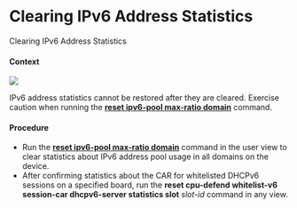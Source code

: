 Clearing IPv6 Address Statistics
================================

Clearing IPv6 Address Statistics

#### Context

![](../../../../public_sys-resources/notice_3.0-en-us.png) 

IPv6 address statistics cannot be restored after they are cleared. Exercise caution when running the [**reset ipv6-pool max-ratio domain**](cmdqueryname=reset+ipv6-pool+max-ratio+domain) command.



#### Procedure

* Run the [**reset ipv6-pool max-ratio domain**](cmdqueryname=reset+ipv6-pool+max-ratio+domain) command in the user view to clear statistics about IPv6 address pool usage in all domains on the device.
* After confirming statistics about the CAR for whitelisted DHCPv6 sessions on a specified board, run the **reset cpu-defend whitelist-v6 session-car dhcpv6-server statistics slot** *slot-id* command in any view.